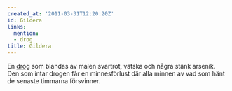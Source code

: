 ```yaml
---
created_at: '2011-03-31T12:20:20Z'
id: Gildera
links:
  mention:
  - drog
title: Gildera
---
```


En [drog] som blandas av malen svartrot, vätska och några stänk arsenik. Den som intar drogen får en
minnesförlust där alla minnen av vad som hänt de senaste timmarna försvinner.

  [drog]: drog